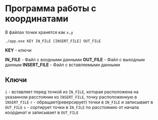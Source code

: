 # Программа работы с координатами

В файлах точки хранятся как `x,y`

`./app.exe KEY IN_FILE [INSERT_FILE] OUT_FILE`

__KEY__ - ключи

__IN_FILE__ - Файл с входными данными
__OUT_FILE__ - Файл с выходным данным
__INSERT_FILE__ - Файл с вставляемыми данными

## Ключи

`i` - вставляет перед точкой из `IN_FILE`, которая расположена на указанном расстоянии из `INSERT_FILE`, точку расположенную в `INSERT_FILE`
`r` - обращает(реверсирует) точки в `IN_FILE` и записывает в `OUT_FILE`
`s` - сортирует точки в `IN_FILE` по расстоянию от начала координат и записывает в `OUT_FILE`